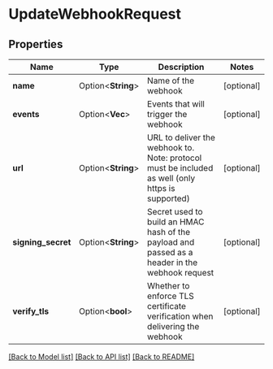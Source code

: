 # UpdateWebhookRequest

## Properties

Name | Type | Description | Notes
------------ | ------------- | ------------- | -------------
**name** | Option<**String**> | Name of the webhook | [optional]
**events** | Option<**Vec<String>**> | Events that will trigger the webhook | [optional]
**url** | Option<**String**> | URL to deliver the webhook to. Note: protocol must be included as well (only https is supported) | [optional]
**signing_secret** | Option<**String**> | Secret used to build an HMAC hash of the payload and passed as a header in the webhook request | [optional]
**verify_tls** | Option<**bool**> | Whether to enforce TLS certificate verification when delivering the webhook | [optional]

[[Back to Model list]](../README.md#documentation-for-models) [[Back to API list]](../README.md#documentation-for-api-endpoints) [[Back to README]](../README.md)


